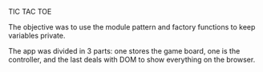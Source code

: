 TIC TAC TOE

The objective was to use the module pattern and factory functions to keep variables private.

The app was divided in 3 parts: one stores the game board, one is the controller, and the last deals with DOM to show everything on the browser.  

